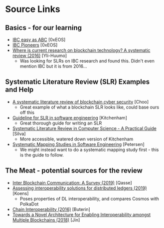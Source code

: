 # Source Links

## Basics - for our learning
* [IBC easy as ABC](https://medium.com/@zeroxeos/inter-blockchain-communication-ibc-as-easy-as-abc-e72ec5fbe07d) \[0xEOS\]
* [IBC Pioneers](https://medium.com/@zeroxeos/inter-blockchain-communication-vol-2-ibc-pioneers-50abde410b02) \[0xEOS\]
* [Where is current research on blockchain technology? A systematic review (2016)](https://doi.org/10.1371/journal.pone.0163477) \[Yli-Huumo\]
  * Was looking for SLRs on IBC research and found this. Didn't even mention IBC but it is from 2016...

## Systematic Literature Review (SLR) Examples and Help
* [A systematic literature review of blockchain cyber security](https://doi.org/10.1016/j.dcan.2019.01.005) \[Choo\]
  * Great example of what a blockchain SLR looks like, could base ours off this
* [Guideline for SLR in software engineering](http://citeseerx.ist.psu.edu/viewdoc/summary?doi=10.1.1.117.471) \[Kitchenham\]
  * Great thorough guide for writing an SLR
* [Systematic Literature Review in Computer Science - A Practical Guide](https://doi.org/10.13140/RG.2.2.35453.87524) \[Silva\]
  * More accessible, watered down version of Kitchenham
* [Systematic Mapping Studies in Software Engineering](http://www.robertfeldt.net/publications/petersen_ease08_sysmap_studies_in_se.pdf) \[Petersen\]
  * We might instead want to do a systematic mapping study first - this is the guide to follow.
  
## The Meat - potential sources for the review
* [Inter Blockchain Communication: A Survey (2019)](https://doi.org/10.1145/3333165.3333167) \[Qasse\]
* [Assessing interoperability solutions for distributed ledgers (2019)](https://doi.org/10.1016/j.pmcj.2019.101079) \[Koens\]
  * Poses properties of DL interoperability, and compares Cosmos with PolkaDot
* [Chain Interoperability (2016)](https://allquantor.at/blockchainbib/pdf/vitalik2016chain.pdf) \[Buterin\]
* [Towards a Novel Architecture for Enabling Interoperability amongst Multiple Blockchains (2018)](https://doi.org/10.1109/ICDCS.2018.00120) \[Jin\]






